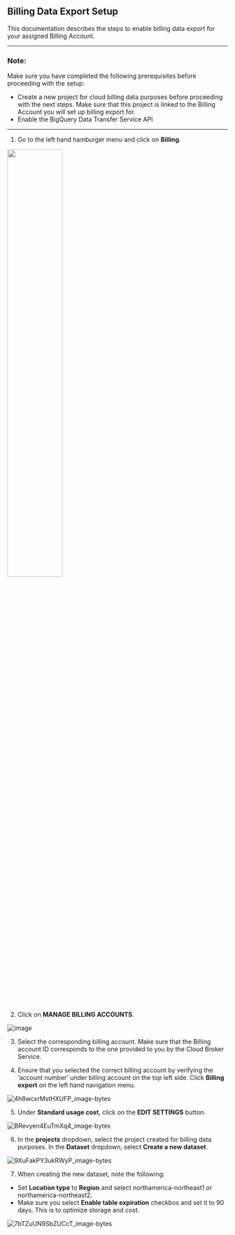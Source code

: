 ## Billing Data Export Setup
This documentation describes the steps to enable billing data export for your assigned Billing Account.

---
### Note:
Make sure you have completed the following prerequisites before proceeding with the setup:
* Create a new project for cloud billing data purposes before proceeding with the next steps. Make sure that this project is linked to the Billing Account you will set up billing export for.
* Enable the BigQuery Data Transfer Service API
---

1. Go to the left hand hamburger menu and click on **Billing**.

<img src="https://user-images.githubusercontent.com/100731969/222251566-47e0458e-5796-4fc4-85ff-291c9088557a.png" width=50% height=50%>

2. Click on **MANAGE BILLING ACCOUNTS**.

![image](https://user-images.githubusercontent.com/100731969/222252516-116b9320-6c33-4746-9742-dca59492f301.png)

3. Select the corresponding billing account. Make sure that the Billing account ID corresponds to the one provided to you by the Cloud Broker Service.

4. Ensure that you selected the correct billing account by verifying the ‘account number’ under billing account on the top left side. Click **Billing export** on the left hand navigation menu.

![4h8wcxrMstHXUFP_image-bytes](https://user-images.githubusercontent.com/100731969/222263715-d49d2e4e-4584-467b-a26d-10e7ec6d8244.png)

5. Under **Standard usage cost**, click on the **EDIT SETTINGS** button.

![BRevyen4EuTmXq4_image-bytes](https://user-images.githubusercontent.com/100731969/222263842-792b689d-3e89-43c2-bd18-0c2cae0ce796.png)

6. In the **projects** dropdown, select the project created for billing data purposes. In the **Dataset** dropdown, select **Create a new dataset**.

![9XuFakPY3ukRWyP_image-bytes](https://user-images.githubusercontent.com/100731969/222263904-7f8d6897-bdf5-442b-aa22-a88b7bc635e7.png)

7. When creating the new dataset, note the following:
* Set **Location type** to **Region** and select northamerica-northeast1 or northamerica-northeast2.
* Make sure you select **Enable table expiration** checkbox and set it to 90 days. This is to optimize storage and cost.

![7bTZuUN9SbZUCcT_image-bytes](https://user-images.githubusercontent.com/100731969/222264803-95307439-fb98-4570-8369-280f7b224e78.png)

